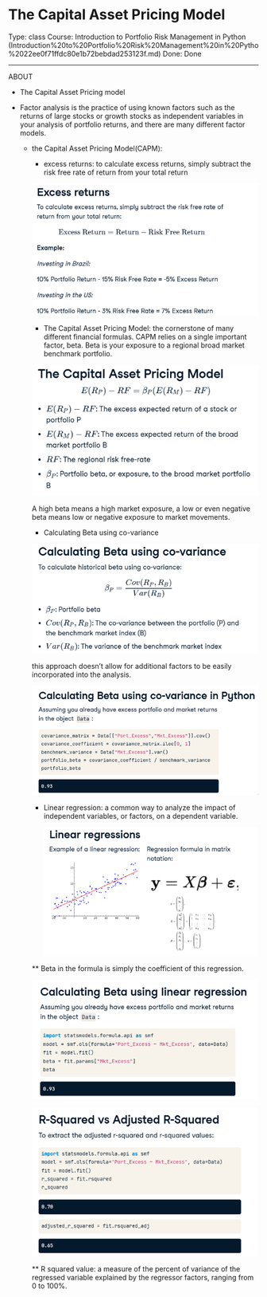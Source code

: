 # The Capital Asset Pricing Model

Type: class
Course: Introduction to Portfolio Risk Management in Python (Introduction%20to%20Portfolio%20Risk%20Management%20in%20Pytho%2022ee0f71ffdc80e1b72bebdad253123f.md)
Done: Done

---

<aside>

ABOUT

- The Capital Asset Pricing model
</aside>

- Factor analysis is the practice of using known factors such as the returns of large stocks or growth stocks as independent variables in your analysis of portfolio returns, and there are many different factor models.
    - the Capital Asset Pricing Model(CAPM):
        - excess returns: to calculate excess returns, simply subtract the risk free rate of return from your total return
        
        ![image.png](image%2037.png)
        
        - The Capital Asset Pricing Model: the cornerstone of many different financial formulas. CAPM relies on a single important factor, beta. Beta is your exposure to a regional broad market benchmark portfolio.
        
        ![image.png](image%2038.png)
        
        A high beta means a high market exposure, a low or even negative beta means low or negative exposure to market movements. 
        
        - Calculating Beta using co-variance
        
        ![image.png](image%2039.png)
        
        this approach doesn’t allow for additional factors to be easily incorporated into the analysis.
        
        ![image.png](image%2040.png)
        
        - Linear regression: a common way to analyze the impact of independent variables, or factors, on a dependent variable.
            
            ![image.png](image%2041.png)
            
        
        ** Beta in the formula is simply the coefficient of this regression.
        
        ![image.png](image%2042.png)
        
        ![image.png](image%2043.png)
        
        ** R squared value: a measure of the percent of variance of the regressed variable explained by the regressor factors, ranging from 0 to 100%.